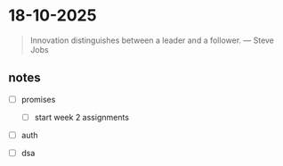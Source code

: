 # 18-10-2025

> Innovation distinguishes between a leader and a follower. — Steve Jobs

## notes
- [ ] promises 
	- [ ] start week 2 assignments
- [ ] auth 
- [ ] dsa 


